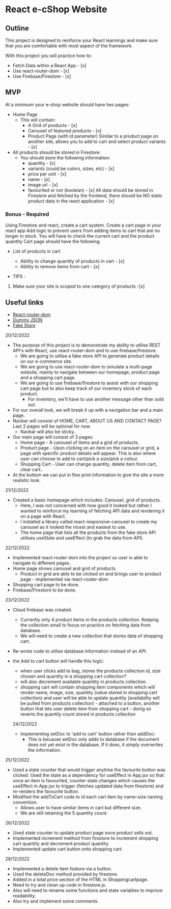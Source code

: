 # React e-cShop Website

## Outline

This project is designed to reinforce your React learnings and make sure that you are comfortable with most aspect of the framework.

With this project you will practice how to:

- Fetch Data within a React App - [x]
- Use react-router-dom - [x]
- Use Firebase/Firestore - [x]

## MVP

At a minimum your e-shop website should have two pages:

- Home Page
  - This will contain:
    - A Grid of products - [x]
    - Carousel of featured products - [x]
    - Product Page (with id parameter) Similar to a product page on another site, allows you to add to cart and select product variants - [x]
- All products should be stored in Firestore:
  - You should store the following information:
    - quantity - [x]
    - variants (could be colors, sizes, etc) - [x]
    - price per unit - [x]
    - name - [x]
    - image url - [x]
    - favourited or not (boolean) - [x]
      All data should be stored in Firestore and fetched by the frontend, there should be NO static product data in the react application - [x]

### Bonus - Required

Using Firestore and react, create a cart system. Create a cart page in your react app Add logic to prevent users from adding items to cart that are no longer in stock. You will have to check the current cart and the product quantity Cart page should have the following:

- List of products in cart

  - Ability to change quantity of products in cart - [x]
  - Ability to remove items from cart - [x]

- TIPS :

1. Make sure your site is scoped to one category of products -[x]

## Useful links

- [React-router-dom](https://reactrouter.com/docs/en/v6/getting-started/overview)
- [Dummy JSON](https://dummyjson.com/)
- [Fake Store](https://fakestoreapi.com/)

20/12/2022

- The purpose of this project is to demonstrate my ability to utilise REST API's with React, use react-router-dom and to use firebase/firestore.
  - We are going to utilise a fake store API to generate product details on our e-commerce site.
  - We are going to use react-router-dom to simulate a multi-page website, mainly to navigate between our homepage, product page and a shopping cart page.
  - We are going to use firebase/firestore to assist with our shopping cart page but to also keep track of our inventory stock of each product.
    - For inventory, we'll have to use another message other than sold out.
- For our overall look, we will break it up with a navigation bar and a main page.
- Navbar will consist of HOME, CART, ABOUT US AND CONTACT PAGE? Last 2 pages will be optional for now.
  - Navbar will also be sticky..
- Our main page will consist of 3 pages:
  - Home page - A carousel of items and a grid of products.
  - Product page - Upon clicking on an item on the carousel or grid, a page with specific product details will appear. This is also where user can choose to add to cart/pick a size/pick a colour.
  - Shopping Cart - User can change quantity, delete item from cart, clear cart..
- At the bottom we can put in fine print information to give the site a more realistic look.

21/12/2022

- Created a basic homepage which includes: Carousel, grid of products.
  - Here, I was not concerned with how good it looked but rather I wanted to reinforce my learning of fetching API data and rendering it on a page with React.
  - I installed a library called react-responsive-carousel to create my carousel as it looked the nicest and easiest to use.
  - The home page that lists all the products from the fake store API utilises useState and useEffect (to grab the data from API).

22/12/2022

- Implemented react-router-dom into the project so user is able to navigate to different pages.
- Home page shows carousel and grid of products.
  - Product in grid are able to be clicked on and brings user to product page - implemented via react-router-dom
- Shopping cart page to be done.
- Firebase/Firestore to be done.

23/12/2022

- Cloud firebase was created.
  - Currently only 4 product items in the products collection. Keeping the collection small to focus on practice on fetching data from database.
  - We will need to create a new collection that stores data of shopping cart.
- Re-wrote code to utilise database information instead of an API.
- the Add to cart button will handle this logic:

  - when user clicks add to bag, stores the products collection id, size chosen and quantity in a shopping cart collection?
  - will also decrement available quantity in products collection.
  - shopping cart will contain shopping item components which will render name, image, size, quantity (value stored in shopping cart collection) and user will be able to update quantity (availability will be pulled from products collection) - attached to a button, another button that lets user delete item from shopping cart - doing so reverts the quantity count stored in products collection

  24/12/2022

  - Implementing setDoc to 'add to cart' button rather than addDoc:
    - This is because setDoc only adds to database if the document does not yet exist in the database. If it does, it simply overwrites the information.

25/12/2022

- Used a state counter that would trigger anytime the favourite button was clicked. Used the state as a dependency for useEffect in App.jsx so that once an item is favourited, counter state changes which causes the useEffect in App.jsx to trigger (fetches updated data from firestore) and re-renders the favourite button.
- Modified the addToCart code to id each cart item by name-size naming convention.
  - Allows user to have similar items in cart but different size.
  - We are still retaining the 5 quantity count.

26/12/2022

- Used state counter to update product page once product sells out.
- Implemented increment method from firestore to increment shopping cart quantity and decrement product quantity
- Implemented update cart button onto shopping cart.

28/12/2022

- Implemented a delete item feature via a button.
- Used the deleteDoc method provided by firestore.
- Added in a total price section of the HTML in Shoppingcartpage.
- Need to try and clean up code in firestore.js.
- Also will need to rename some functions and state variables to improve readability.
- Also try and implement some comments.
